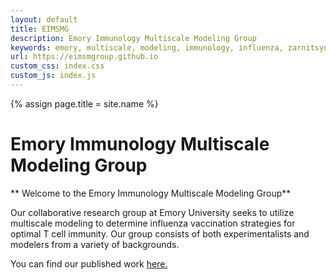 ```yaml
---
layout: default
title: EIMSMG
description: Emory Immunology Multiscale Modeling Group
keywords: emory, multiscale, modeling, immunology, influenza, zarnitsyna
url: https://eimsmgroup.github.io
custom_css: index.css
custom_js: index.js
---
```

{% assign page.title = site.name %}

<!-- Header -->

<div class="header home-header">
    <div class="Grid container">
        <div id="header-text" class="Grid-cell u-size7of8">
            <h1 class="large-title">Emory Immunology Multiscale Modeling Group</h1>
        </div>
    </div>
</div>

** Welcome to the Emory Immunology Multiscale Modeling Group**

Our collaborative research group at Emory University seeks to utilize multiscale modeling to determine influenza vaccination strategies for optimal T cell immunity. Our group consists of both experimentalists and modelers from a variety of backgrounds.

You can find our published work 
                <a href="https://github.com/EIMSMGroup/Published-Work" target="_blank"> here.</a>
        

